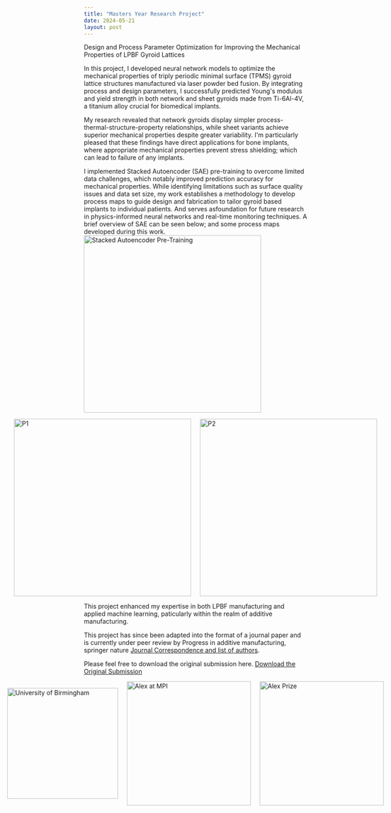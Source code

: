 ```yaml
---
title: "Masters Year Research Project"
date: 2024-05-21
layout: post
---
```

Design and Process Parameter Optimization for Improving the Mechanical Properties of LPBF Gyroid Lattices

In this project, I developed neural network models to optimize the mechanical properties of triply periodic minimal surface (TPMS) gyroid lattice structures manufactured via laser powder bed fusion. By integrating process and design parameters, I successfully predicted Young's modulus and yield strength in both network and sheet gyroids made from Ti-6Al-4V, a titanium alloy crucial for biomedical implants.

My research revealed that network gyroids display simpler process-thermal-structure-property relationships, while sheet variants achieve superior mechanical properties despite greater variability.
I'm particularly pleased that these findings have direct applications for bone implants, where appropriate mechanical properties prevent stress shielding; which can lead to 
failure of any implants.

I implemented Stacked Autoencoder (SAE) pre-training to overcome limited data challenges, which notably improved prediction accuracy for mechanical properties. 
While identifying limitations such as surface quality issues and data set size, my work establishes a methodology to develop process maps to guide design and fabrication to tailor gyroid based implants to individual patients.
And serves asfoundation for future research in physics-informed neural networks and real-time monitoring techniques.
A brief overview of SAE can be seen below; and some process maps developed during this work.  
 <img src="https://alexdawes-01.github.io/AlexDawes-Engineering_Portfolio/assets/images/SAE.png" alt="Stacked Autoencoder Pre-Training" width="400" />

<div style="display: flex; gap: 20px; align-items: center; justify-content: center;">
 <img src="https://alexdawes-01.github.io/AlexDawes-Engineering_Portfolio/assets/images/Process-Map-1.png" alt="P1" width="400" />
 <img src="https://alexdawes-01.github.io/AlexDawes-Engineering_Portfolio/assets/images/Process-Map-2.png" alt="P2" width="400" />
</div>

This project enhanced my expertise in both LPBF manufacturing and applied machine learning, paticularly within the realm of additive manufacturing. 

This project has since been adapted into the format of a journal paper and is currently under peer review by Progress in additive manufacturing, springer nature <a href="https://alexdawes-01.github.io/AlexDawes-Engineering_Portfolio/assets/files/Final-Report.pdf" download>Journal Correspondence and list of authors</a>.

Please feel free to download the original submission here. <a href="https://alexdawes-01.github.io/AlexDawes-Engineering_Portfolio/assets/files/Final-Report.pdf" download>Download the Original Submission</a>

<div style="display: flex; gap: 20px; align-items: center; justify-content: center;">
  <img src="https://alexdawes-01.github.io/AlexDawes-Engineering_Portfolio/assets/images/UOB-logo.PNG" alt="University of Birmingham" width="250" />
  <img src="https://alexdawes-01.github.io/AlexDawes-Engineering_Portfolio/assets/images/Alex_MPI.PNG" alt="Alex at MPI" width="280" />
  <img src="https://alexdawes-01.github.io/AlexDawes-Engineering_Portfolio/assets/images/Alex-Prize.PNG" alt="Alex Prize" width="280" />
</div>
